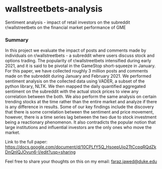 # wallstreetbets-analysis
Sentiment analysis - impact of retail investors on the subreddit r/wallstreetbets on the financial market performance of GME

### Summary

In this project we evaluate the impact of posts and comments made by individuals on r/wallstreetbets - a subreddit where users discuss stock and options trading. The popularity of r/wallstreetbets intensified during early 2021, and it is said to be pivotal in the GameStop short-squeeze in January. For this paper, we have collected roughly 3 million posts and comments made on the subreddit during January and February 2021. We performed sentiment analysis on the collected data using VADER, a subset of the python library, NLTK. We then mapped the daily quantified aggregated sentiment on the subreddit with the actual stock prices to view any correlation between the both. We also perform the same analysis on certain trending stocks at the time rather than the entire market and analyze if there is any difference in results. Some of our key findings include the discovery that there is some correlation between the sentiment and price movement, however, there is a time series lag between the two due to stock investment being a reactionary phenomenon. It also contradicts the popular notion that large institutions and influential investors are the only ones who move the market. 

Link to the full paper: https://docs.google.com/document/d/10CPLfY5Q_HsoepUjo2TtCcpqRQdZkDnQnlQJOvun6-I/edit?usp=sharing

Feel free to share your thoughts on this on my email: faraz.jawed@duke.edu
